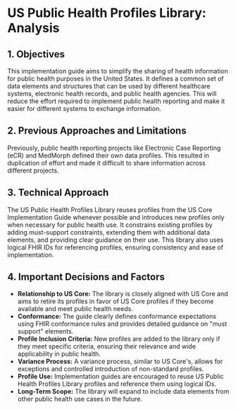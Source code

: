 # US Public Health Profiles Library: Analysis

## 1. Objectives

This implementation guide aims to simplify the sharing of health information for public health purposes in the United States. It defines a common set of data elements and structures that can be used by different healthcare systems, electronic health records, and public health agencies. This will reduce the effort required to implement public health reporting and make it easier for different systems to exchange information.

## 2. Previous Approaches and Limitations

Previously, public health reporting projects like Electronic Case Reporting (eCR) and MedMorph defined their own data profiles. This resulted in duplication of effort and made it difficult to share information across different projects. 

## 3. Technical Approach

The US Public Health Profiles Library reuses profiles from the US Core Implementation Guide whenever possible and introduces new profiles only when necessary for public health use. It constrains existing profiles by adding must-support constraints, extending them with additional data elements, and providing clear guidance on their use. This library also uses logical FHIR IDs for referencing profiles, ensuring consistency and ease of implementation.

## 4. Important Decisions and Factors

* **Relationship to US Core:** The library is closely aligned with US Core and aims to retire its profiles in favor of US Core profiles if they become available and meet public health needs.
* **Conformance:**  The guide clearly defines conformance expectations using FHIR conformance rules and provides detailed guidance on "must support" elements.
* **Profile Inclusion Criteria:**  New profiles are added to the library only if they meet specific criteria, ensuring their relevance and wide applicability in public health.
* **Variance Process:** A variance process, similar to US Core's, allows for exceptions and controlled introduction of non-standard profiles.
* **Profile Use:**  Implementation guides are encouraged to reuse US Public Health Profiles Library profiles and reference them using logical IDs.
* **Long-Term Scope:** The library will expand to include data elements from other public health use cases in the future. 

